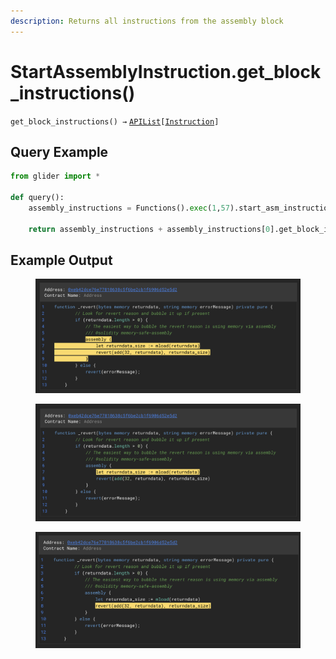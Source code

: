 ```yaml
---
description: Returns all instructions from the assembly block
---
```


# StartAssemblyInstruction.get\_block\_instructions()

`get_block_instructions() →` [`APIList`](../../iterables/apilist.md)`[`[`Instruction`](../)`]`

## Query Example

```python
from glider import *

def query():
    assembly_instructions = Functions().exec(1,57).start_asm_instructions().exec()

    return assembly_instructions + assembly_instructions[0].get_block_instructions()
```

## Example Output

<figure><img src="../../../.gitbook/assets/image (223).png" alt=""><figcaption></figcaption></figure>

<figure><img src="../../../.gitbook/assets/image (225).png" alt=""><figcaption></figcaption></figure>

<figure><img src="../../../.gitbook/assets/image (226).png" alt=""><figcaption></figcaption></figure>
